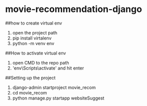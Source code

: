 # movie-recommendation-django

##how to create virtual env
1. open the project path
2. pip install virtalenv
3. python -m venv env

##How to activate virtual env
1. open CMD to the repo path
2. 'env\Scripts\activate' and hit enter

##Setting up the project
1. django-admin startproject movie_recom
2. cd movie_recom
3. python manage.py startapp websiteSuggest

